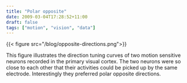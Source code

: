 ```yaml
---
title: "Polar opposite"
date: 2009-03-04T17:28:52+11:00
draft: false
tags: ["motion", "vision", "data"]
---
```


{{< figure src="/blog/opposite-directions.png">}}

This figure illustrates the direction tuning curves of two motion sensitive neurons recorded in the primary visual cortex. The two neurons were so close to each other that their activities could be picked up by the same electrode. Interestingly they preferred polar opposite directions.
